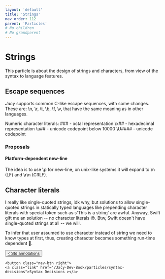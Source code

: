 ```yaml
---
layout: 'default'
title: 'Strings'
nav_order: 112
parent: 'Particles'
# No children
# No grandparent
---
```


# Strings

This particle is about the design of strings and characters, from view of the syntax to language features.

## Escape sequences

_Jacy_ supports common C-like escape sequences, with some changes.
These are: <span class="inline-code highlight-jc hljs">\n</span>, <span class="inline-code highlight-jc hljs">\r</span>, <span class="inline-code highlight-jc hljs">\t</span>, <span class="inline-code highlight-jc hljs">\b</span>, <span class="inline-code highlight-jc hljs">\f</span>, <span class="inline-code highlight-jc hljs">\v</span>, that have the same meaning as in other languages.

Numeric character literals:
<span class="inline-code highlight-jc hljs">\###</span> - octal representation
<span class="inline-code highlight-jc hljs">\x##</span> - hexadecimal representation
<span class="inline-code highlight-jc hljs">\u##</span> - unicode codepoint below <span class="inline-code highlight-jc hljs"><span class="hljs-number">10000</span></span>
<span class="inline-code highlight-jc hljs">\U####</span> - unicode codepoint

### Proposals

#### Platform-dependent new-line

The idea is to use <span class="inline-code highlight-jc hljs">\p</span> for new-line, on unix-like systems it will expand to <span class="inline-code highlight-jc hljs">\n</span> (LF) and <span class="inline-code highlight-jc hljs">\r\n</span> (CRLF).

## Character literals

I really like single-quoted strings, idk why, but solutions to allow single-quoted strings in statically typed languages like prepending character literals with special token such as <span class="inline-code highlight-jc hljs">s<span class="hljs-symbol">&#x27;This</span> is a string&#x27;</span> are awful.
Anyway, Swift gift me an solution -- no character literals 😐.  Btw, Swift doesn't have single-quoted strings at all -- we will.

To infer that user assumed to use character instead of string we need to know types at first, thus, creating character becomes something run-time dependent 🤔.
<div class="nav-btn-block">
    <button class="nav-btn left">
    <a class="link" href="/Jacy-Dev-Book/particles/std-annotations.md">< Std annotations</a>
</button>

    <button class="nav-btn right">
    <a class="link" href="/Jacy-Dev-Book/particles/syntax-decisions">Syntax Decisions ></a>
</button>

</div>
